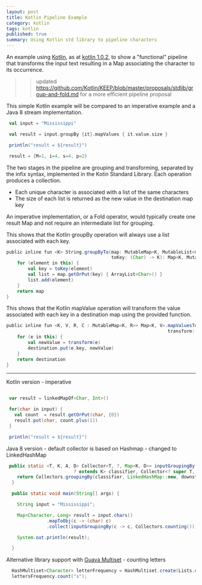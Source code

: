```yaml
---
layout: post
title: Kotlin Pipeline Example
category: kotlin
tags: kotlin
published: true
summary: Using Kotlin std library to pipeline characters
---
```


An example using [Kotlin](http://kotlinlang.org), as at [kotlin 1.0.2](https://github.com/JetBrains/kotlin/tree/1.0.2), to show a "functional" pipeline that transforms the input text  resulting in a Map associating the character to its occurrence.

>> updated https://github.com/Kotlin/KEEP/blob/master/proposals/stdlib/group-and-fold.md for a more efficient pipeline proposal

This simple Kotlin example will be compared to an imperative example and a Java 8 stream implementation.

~~~scala
 val input = "Mississippi"

 val result = input.groupBy {it}.mapValues { it.value.size }

 println("result = ${result}")
~~~

~~~scala
 result = {M=1, i=4, s=4, p=2}
~~~

The two stages in the pipeline are grouping and transforming, separated by the infix syntax, implemented in the Kotin Standard Library. Each operation produces a collection.

+ Each unique character is associated with a list of the same characters
+ The size of each list is returned as the new value in the destination map key

An imperative implementation, or a Fold operator, would typically  create one result Map and not require an intermediate list for grouping.

This shows that the Kotlin groupBy operation will always use a list associated with each key.

~~~scala
public inline fun <K> String.groupByTo(map: MutableMap<K, MutableList<Char>>,
                                       toKey: (Char) -> K): Map<K, MutableList<Char>> {
    for (element in this) {
        val key = toKey(element)
        val list = map.getOrPut(key) { ArrayList<Char>() }
        list.add(element)
    }
    return map
}
~~~

This shows that the Kotlin mapValue operation will transform the value associated with each key in a destination map using the provided function.

~~~scala
public inline fun <K, V, R, C : MutableMap<K, R>> Map<K, V>.mapValuesTo(destination: C,
                                                            transform: (Map.Entry<K, V>) -> R): C {
    for (e in this) {
        val newValue = transform(e)
        destination.put(e.key, newValue)
    }
    return destination
}
~~~

___

Kotlin version - imperative

~~~scala

 var result = linkedMapOf<Char, Int>()

 for(char in input) {
   val count  = result.getOrPut(char, {0})
   result.put(char, count.plus(1))
 }

 println("result = ${result}")

~~~


Java 8 version - default collector is based on Hashmap - changed to LinkedHashMap

~~~java
 public static <T, K, A, D> Collector<T, ?, Map<K, D>> inputGroupingBy(Function<? super T,
                         ? extends K> classifier, Collector<? super T, A, D> downstream) {
    return Collectors.groupingBy(classifier, LinkedHashMap::new, downstream);
  }

  public static void main(String[] args) {

    String input = "Mississippi";

    Map<Character, Long> result = input.chars()
               .mapToObj(c -> (char) c)
               .collect(inputGroupingBy(c -> c, Collectors.counting()));

    System.out.println(result);

  }
~~~

Alternative library support with [Guava Multiset](https://code.google.com/p/guava-libraries/wiki/NewCollectionTypesExplained#Multiset
) - counting letters

~~~java
  HashMultiset<Character> letterFrequency = HashMultiset.create(Lists.charactersOf(input));
  lettersFrequency.count("s");
~~~


